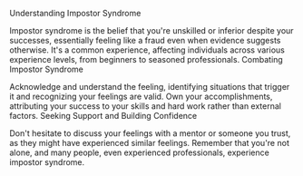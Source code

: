 Understanding Impostor Syndrome

Impostor syndrome is the belief that you're unskilled or inferior despite your successes, essentially feeling like a fraud even when evidence suggests otherwise.
It's a common experience, affecting individuals across various experience levels, from beginners to seasoned professionals.
Combating Impostor Syndrome

Acknowledge and understand the feeling, identifying situations that trigger it and recognizing your feelings are valid.
Own your accomplishments, attributing your success to your skills and hard work rather than external factors.
Seeking Support and Building Confidence

Don't hesitate to discuss your feelings with a mentor or someone you trust, as they might have experienced similar feelings.
Remember that you're not alone, and many people, even experienced professionals, experience impostor syndrome.